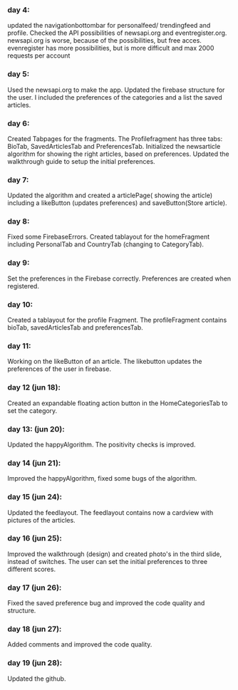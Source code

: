 ### day 4:  
updated the navigationbottombar for personalfeed/ trendingfeed and profile. Checked the API possibilities of newsapi.org
and eventregister.org. newsapi.org is worse, because of the possibilities, but free acces.
evenregister has more possibilities, but is more difficult and max 2000 requests per account

### day 5:  
Used the newsapi.org to make the app. Updated the firebase structure for the user. I included the preferences of the categories and a list  the saved articles.

### day 6:  
Created Tabpages for the fragments. The Profilefragment has three tabs: BioTab, SavedArticlesTab and PreferencesTab. Initialized the newsarticle algorithm for showing the right articles, based on preferences. Updated the walkthrough guide to setup the initial preferences.

### day 7:  
Updated the algorithm and created a articlePage( showing the article) including a likeButton (updates preferences) and saveButton(Store article). 

### day 8:  
Fixed some FirebaseErrors. Created tablayout for the homeFragment including PersonalTab and CountryTab (changing to CategoryTab).

### day 9: 
Set the preferences in the Firebase correctly. Preferences are created when registered.

### day 10:
Created a tablayout for the profile Fragment. The profileFragment contains bioTab, savedArticlesTab and preferencesTab.

### day 11: 
Working on the likeButton of an article. The likebutton updates the preferences of the user in firebase.

### day 12 (jun 18):
Created an expandable floating action button in the HomeCategoriesTab to set the category.

### day 13: (jun 20):
Updated the happyAlgorithm. The positivity checks is improved. 

### day 14 (jun 21):
Improved the happyAlgorithm, fixed some bugs of the algorithm.

### day 15 (jun 24):
Updated the feedlayout. The feedlayout contains now a cardview with pictures of the articles. 

### day 16 (jun 25):
Improved the walkthrough (design) and created photo's in the third slide, instead of switches. The user can set the initial preferences to three different scores.

### day 17 (jun 26):
Fixed the saved preference bug and improved the code quality and structure.

### day 18 (jun 27):
Added comments and improved the code quality.

### day 19 (jun 28):
Updated the github.


